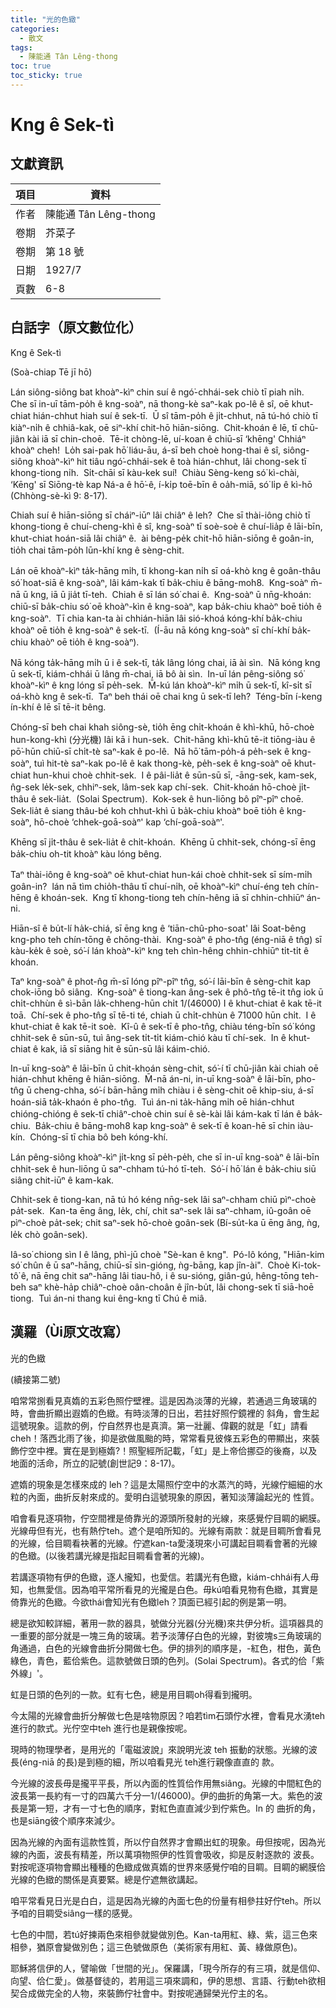 ```yaml
---
title: "光的色緻"
categories:
  - 散文
tags:
  - 陳能通 Tân Lêng-thong
toc: true
toc_sticky: true
---
```


# Kng ê Sek-tì

## 文獻資訊

| 項目 | 資料 |
|---|---|
| 作者 | 陳能通 Tân Lêng-thong |
| 卷期 | 芥菜子 |
| 卷期 | 第 18 號 |
| 日期 | 1927/7 |
| 頁數 | 6-8 |

## 白話字（原文數位化）

Kng ê Sek-tì

(Soà-chiap Tē jī hō)

Lán siông-siông bat khoàⁿ-kìⁿ chin suí ê ngó͘-chhái-sek chiò tī piah ni̍h.  Che sī in-uī tām-po̍h ê kng-soàⁿ, nā thong-kè saⁿ-kak po-lê ê sî, oē khut-chiat hián-chhut hiah suí ê sek-tī.  Ū sî tām-po̍h ê ji̍t-chhut, nā tú-hó chiò tī kiàⁿ-ni̍h ê chhiâ-kak, oē siⁿ-khí chit-hō hiān-siōng.  Chit-khoán ê lē, tī chū-jiân kài iā sī chin-choē.  Tē-it chòng-lē, uí-koan ê chiū-sī ‘khēng' Chhiáⁿ khoàⁿ cheh!  Lo̍h sai-pak hō͘ liáu-āu, á-sī beh choè hong-thai ê sî, siông-siông khoàⁿ-kìⁿ hit tiâu ngó͘-chhái-sek ê toà hián-chhut, lâi chong-sek tī khong-tiong ni̍h.  Si̍t-chāi sī kàu-kek suí!  Chiàu Sèng-keng só͘ kì-chài, ‘Kēng' sī Siōng-tè kap Ná-a ê hō͘-ê, í-ki̍p toē-bīn ê oa̍h-miā, só͘ li̍p ê kì-hō (Chhòng-sè-kì 9: 8-17).

Chiah suí ê hiān-siōng sī cháiⁿ-iūⁿ lâi chiâⁿ ê leh?  Che sī thài-iông chiò tī khong-tiong ê chuí-cheng-khì ê sî, kng-soàⁿ tī soè-soè ê chuí-lia̍p ê lāi-bīn, khut-chiat hoán-siā lâi chiâⁿ ê.  ài bêng-pe̍k chit-hō hiān-siōng ê goân-in, tio̍h chai tām-po̍h lūn-khí kng ê sèng-chit.

Lán oē khoàⁿ-kìⁿ ta̍k-hāng mi̍h, tī khong-kan ni̍h sī oá-khò kng ê goân-thâu só͘ hoat-siā ê kng-soàⁿ, lâi kám-kak tī ba̍k-chiu ê bāng-mo͘h8.  Kng-soàⁿ m̄-nā ū kng, iā ū jia̍t tī-teh.  Chiah ê sī lán só͘ chai ê.  Kng-soàⁿ ū nn̄g-khoán: chiū-sī ba̍k-chiu só͘ oē khoàⁿ-kìn ê kng-soàⁿ, kap ba̍k-chiu khaòⁿ boē tio̍h ê kng-soàⁿ.  Tī chia kan-ta ài chhián-hiān lâi sió-khoá kóng-khí ba̍k-chiu khoàⁿ oē tio̍h ê kng-soàⁿ ê sek-tī.  (Í-āu nā kóng kng-soàⁿ sī chí-khí ba̍k-chiu khaòⁿ oē tio̍h ê kng-soàⁿ).

Nā kóng ta̍k-hāng mi̍h ū i ê sek-tī, ta̍k lâng lóng chai, iā ài sìn.  Nā kóng kng ū sek-tī, kiám-chhái ū lâng m̄-chai, iā bô ài sìn.  In-uī lán pêng-siông só͘ khoàⁿ-kìⁿ ê kng lóng sī pe̍h-sek.  M̄-kú lán khoàⁿ-kìⁿ mi̍h ū sek-tī, kî-si̍t sī oá-khò kng ê sek-tī.  Taⁿ beh thái oē chai kng ū sek-tī leh?  Téng-bīn í-keng ín-khí ê lē sī tē-it bêng.

Chóng-sī beh chai khah siông-sè, tio̍h ēng chi̍t-khoán ê khì-khū, hō-choè hun-kong-khì (分光機) lâi kā i hun-sek.  Chit-hāng khì-khū tē-it tiōng-iàu ê pō͘-hūn chiū-sī chi̍t-tè saⁿ-kak ê po-lê.  Nā hō͘ tām-po̍h-á pe̍h-sek ê kng-soàⁿ, tuì hit-tè saⁿ-kak po-lê ê kak thong-kè, pe̍h-sek ê kng-soàⁿ oē khut-chiat hun-khui choè chhit-sek.  I ê pâi-lia̍t ê sūn-sū sī, -āng-sek, kam-sek, n̂g-sek le̍k-sek, chhiⁿ-sek, lâm-sek kap chí-sek.  Chit-khoán hō-choè ji̍t-thâu ê sek-lia̍t.  (Solai Spectrum).  Kok-sek ê hun-liōng bô pîⁿ-pîⁿ choē.  Sek-lia̍t ê siang thâu-bé koh chhut-khì ū ba̍k-chiu khoàⁿ boē tio̍h ê kng-soàⁿ, hō-choè ‘chhek-goā-soàⁿ' kap ‘chí-goā-soàⁿ'.

Khēng sī ji̍t-thâu ê sek-lia̍t ê chi̍t-khoán.  Khēng ū chhit-sek, chóng-sī ēng ba̍k-chiu oh-tit khoàⁿ kàu lóng bêng.

Taⁿ thài-iông ê kng-soàⁿ oē khut-chiat hun-kái choè chhit-sek sī sím-mi̍h goân-in?  lán nā tìm chio̍h-thâu tī chuí-ni̍h, oē khoàⁿ-kìⁿ chuí-éng teh chín-hēng ê khoán-sek.  Kng tī khong-tiong teh chín-hêng iā sī chhin-chhiūⁿ án-ni.

Hiān-sî ê bu̍t-lí ha̍k-chiá, sī ēng kng ê ‘tiān-chû-pho-soat' lâi Soat-bêng kng-pho teh chín-tōng ê chōng-thài.  Kng-soàⁿ ê pho-tn̂g (éng-niā ê tn̂g) sī kàu-ke̍k ê soè, só͘-í lán khoàⁿ-kìⁿ kng teh chìn-hêng chhin-chhiūⁿ ti̍t-ti̍t ê khoán.

Taⁿ kng-soàⁿ ê phot-n̂g m̄-sī lóng pîⁿ-pîⁿ tn̂g, só͘-í lāi-bīn ê sèng-chit kap chok-iōng bô siâng.  Kng-soàⁿ ê tiong-kan âng-sek ê phô-tn̂g tē-it tn̂g iok ū chi̍t-chhùn ê sì-bān la̍k-chheng-hūn chi̍t 1/(46000) I ê khut-chiat ê kak tē-it toā.  Chí-sek ê pho-tn̂g sī tē-ti té, chiah ū chi̍t-chhùn ê 71000 hūn chi̍t.  I ê khut-chiat ê kak tē-it soè.  Kî-û ê sek-tī ê pho-tn̂g, chiàu téng-bīn só͘ kóng chhit-sek ê sūn-sū, tuì âng-sek ti̍t-ti̍t kiám-chió kàu tī chí-sek.  In ê khut-chiat ê kak, iā sī siāng hit ê sūn-sū lâi káim-chió.

In-uī kng-soàⁿ ê lāi-bīn ū chit-khoán sèng-chit, só͘-í tī chū-jiân kài chiah oē hián-chhut khēng ê hiān-siōng.  M̄-nā án-ni, in-uī kng-soàⁿ ê lāi-bīn, pho-tn̂g ū cheng-chha, só͘-í bān-hāng mi̍h chiàu i ê sèng-chit oē khip-siu, á-sī hoán-siā ta̍k-khaón ê pho-tn̂g.  Tuì án-ni ta̍k-hāng mi̍h oē hián-chhut chióng-chióng ê sek-tī chiâⁿ-choè chin suí ê sè-kài lâi kám-kak tī lán ê ba̍k-chiu.  Ba̍k-chiu ê bāng-mo͘h8 kap kng-soàⁿ ê sek-tī ê koan-hē sī chin iàu-kín.  Chóng-sī tī chia bô beh kóng-khí.

Lán pêng-siông khoàⁿ-kìⁿ ji̍t-kng sī pe̍h-pe̍h, che sī in-uī kng-soàⁿ ê lāi-bīn chhit-sek ê hun-liōng ū saⁿ-chham tú-hó tī-teh.  Só͘-í hō͘ lán ê ba̍k-chiu siū siâng chit-iūⁿ ê kam-kak.

Chhit-sek ê tiong-kan, nā tú hó kéng nn̄g-sek lâi saⁿ-chham chiū pìⁿ-choè pa̍t-sek.  Kan-ta ēng âng, le̍k, chí, chit saⁿ-sek lâi saⁿ-chham, iû-goân oē pìⁿ-choè pa̍t-sek; chit saⁿ-sek hō-choè goân-sek (Bí-su̍t-ka ū ēng âng, ǹg, le̍k chò goân-sek).

Iâ-so͘ chiong sìn I ê lâng, phì-jū choè "Sè-kan ê kng".  Pó-lô kóng, "Hiān-kim só͘ chûn ê ū saⁿ-hāng, chiū-sī sìn-gióng, ǹg-bāng, kap jîn-ài".  Choè Ki-tok-tô͘ ê, nā ēng chit saⁿ-hāng lâi tiau-hô, i ê su-sióng, giân-gú, hêng-tōng teh-beh saⁿ khè-ha̍p chiâⁿ-choè oân-choân ê jîn-bu̍t, lâi chong-sek tī siā-hoē tiong.  Tuì án-ni thang kui êng-kng tī Chú ê miâ.

## 漢羅（Ùi原文改寫）

光的色緻

(續接第二號)

咱常常捌看見真媠的五彩色照佇壁裡。這是因為淡薄的光線，若通過三角玻璃的時，會曲折顯出遐媠的色緻。有時淡薄的日出，若拄好照佇鏡裡的 斜角，會生起這號現象。這款的例，佇自然界也是真濟。第一壯麗、偉觀的就是「虹」請看cheh！落西北雨了後，抑是欲做風颱的時，常常看見彼條五彩色的帶顯出，來裝飾佇空中裡。實在是到極媠?！照聖經所記載，「虹」是上帝佮挪亞的後裔，以及地面的活命，所立的記號(創世記9：8-17)。

遮媠的現象是怎樣來成的 leh？這是太陽照佇空中的水蒸汽的時，光線佇細細的水粒的內面，曲折反射來成的。愛明白這號現象的原因，著知淡薄論起光的 性質。

咱會看見逐項物，佇空間裡是倚靠光的源頭所發射的光線，來感覺佇目睭的網膜。光線毋但有光，也有熱佇teh。遮个是咱所知的。光線有兩款：就是目睭所會看見的光線，佮目睭看袂著的光線。佇遮kan-ta愛淺現來小可講起目睭看會著的光線的色緻。(以後若講光線是指起目睭看會著的光線)。

若講逐項物有伊的色緻，逐人攏知，也愛信。若講光有色緻，kiám-chhái有人毋知，也無愛信。因為咱平常所看見的光攏是白色。毋kú咱看見物有色緻，其實是倚靠光的色緻。今欲thái會知光有色緻leh？頂面已經引起的例是第一明。

總是欲知較詳細，著用一款的器具，號做分光器(分光機)來共伊分析。這項器具的一重要的部分就是一塊三角的玻璃。若予淡薄仔白色的光線，對彼塊s三角玻璃的角通過，白色的光線會曲折分開做七色。伊的排列的順序是，-紅色，柑色，黃色綠色，青色，藍佮紫色。這款號做日頭的色列。(Solai Spectrum)。各式的佮「紫外線」'。

虹是日頭的色列的一款。虹有七色，總是用目睭oh得看到攏明。

今太陽的光線會曲折分解做七色是啥物原因？咱若tìm石頭佇水裡，會看見水湧teh 進行的款式。光佇空中teh 進行也是親像按呢。

現時的物理學者，是用光的「電磁波說」來說明光波 teh 振動的狀態。光線的波長(éng-niā 的長)是到極的細，所以咱看見光 teh進行親像直直的 款。

今光線的波長毋是攏平平長，所以內面的性質佮作用無siâng。光線的中間紅色的波長第一長約有一寸的四萬六千分一1/(46000)。伊的曲折的角第一大。紫色的波長是第一短，才有一寸七色的順序，對紅色直直減少到佇紫色。In 的 曲折的角，也是siāng彼个順序來減少。

因為光線的內面有這款性質，所以佇自然界才會顯出虹的現象。毋但按呢，因為光線的內面，波長有精差，所以萬項物照伊的性質會吸收，抑是反射逐款的 波長。對按呢逐項物會顯出種種的色緻成做真媠的世界來感覺佇咱的目睭。目睭的網膜佮光線的色緻的關係是真要緊。總是佇遮無欲講起。

咱平常看見日光是白白，這是因為光線的內面七色的份量有相參拄好佇teh。所以予咱的目睭受siâng一樣的感覺。

七色的中間，若tú好揀兩色來相參就變做別色。Kan-ta用紅、綠、紫，這三色來相參，猶原會變做別色；這三色號做原色（美術家有用紅、黃、綠做原色)。

耶穌將信伊的人，譬喻做「世間的光」。保羅講，「現今所存的有三項，就是信仰、向望、佮仁愛」。做基督徒的，若用這三項來調和，伊的思想、言語、行動teh欲相契合成做完全的人物，來裝飾佇社會中。對按呢通歸榮光佇主的名。
